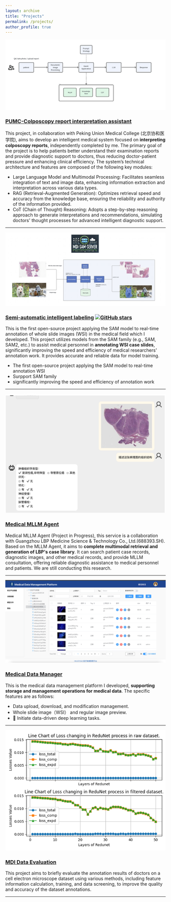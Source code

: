 ```yaml
---
layout: archive
title: "Projects"
permalink: /projects/
author_profile: true
---
```


<div class="project">
  <div class="project-image">
    <img src="/images/assistant_architecture.jpeg" alt="Project Image">
  </div>
  <div class="project-description">
    <h3>
        <a href="/projects/assistant">PUMC-Colposcopy report interpretation assistant</a>
    </h3>
    <p>This project, in collaboration with Peking Union Medical College (北京协和医学院), aims to develop an intelligent medical system focused on <b>interpreting colposcopy reports</b>, independently completed by me. The primary goal of the project is to help patients better understand their examination reports and provide diagnostic support to doctors, thus reducing doctor-patient pressure and enhancing clinical efficiency. The system’s technical architecture and features are composed of the following key modules:</p>
    <ul>
      <li>Large Language Model and Multimodal Processing: Facilitates seamless integration of text and image data, enhancing information extraction and interpretation across various data types.</li>
      <li>RAG (Retrieval-Augmented Generation): Optimizes retrieval speed and accuracy from the knowledge base, ensuring the reliability and authority of the information provided.</li>
      <li>CoT (Chain of Thought) Reasoning: Adopts a step-by-step reasoning approach to generate interpretations and recommendations, simulating doctors' thought processes for advanced intelligent diagnostic support.</li>
    </ul>
  </div>
</div>

---
<div class="project">
  <div class="project-image">
    <img src="/images/architecture.jpg" alt="Project Image">
  </div>
  <div class="project-description">
    <h3>
        <a href="/projects/annotation">Semi-automatic intelligent labeling</a>
        <a href="https://github.com/HKUSTMDI/mdi-sam-server" target="_blank">
            <img src="https://img.shields.io/github/stars/HKUSTMDI/mdi-sam-server?style=social" alt="GitHub stars">
        </a>
    </h3>
    <p>This is the first open-source project applying the SAM model to real-time annotation of whole slide images (WSI) in the medical field which I developed. This project utilizes models from the SAM family (e.g., SAM, SAM2, etc.) to assist medical personnel in <b>annotating WSI case slides</b>, significantly improving the speed and efficiency of medical researchers' annotation work. It provides accurate and reliable data for model training.</p>
    <ul>
      <li>The first open-source project applying the SAM model to real-time annotation WSI</li>
      <li>Surpport SAM family</li>
      <li>significantly improving the speed and efficiency of annotation work</li>
    </ul>
  </div>
</div>

---

<div class="project">
  <div class="project-image">
    <img src="/images/chatbot_2.jpeg" alt="Project Image">
  </div>
  <div class="project-description">
    <h3>
        <a href="/projects/med-llm">Medical MLLM Agent </a>
    </h3>
    <p>Medical MLLM Agent (Project in Progress), this service is a collaboration with Guangzhou LBP Medicine Science & Technology Co., Ltd.(688393.SH). Based on the MLLM Agent, it aims to <b>complete multimodal retrieval and generation of LBP's case library</b>. It can search patient case records, diagnostic images, and other medical records, and provide MLLM consultation, offering reliable diagnostic assistance to medical personnel and patients. We are still conducting this research.</p>
  </div>
</div>

---

<div class="project">
  <div class="project-image">
    <img src="/images/data-manager.jpeg" alt="Project Image">
  </div>
  <div class="project-description">
    <h3>
        <a href="/projects/data-manager">Medical Data Manager </a>
    </h3>
    <p>This is the medical data management platform I developed, <b>supporting storage and management operations for medical data</b>. The specific features are as follows:</p>
    <ul>
      <li>Data upload, download, and modification management.</li>
      <li>Whole slide image（WSI） and regular image preview.</li>
      <li>🌟 Initiate data-driven deep learning tasks.</li>
    </ul>
  </div>
</div>

---

<div class="project">
  <div class="project-image">
    <img src="/images/redunet_result.png" alt="Project Image">
  </div>
  <div class="project-description">
    <h3>
        <a href="/projects/data-evaluation-system">MDI Data Evaluation </a>
    </h3>
    <p>This project aims to briefly evaluate the annotation results of doctors on a cell electron microscope dataset using various methods, including feature information calculation, training, and data screening, to improve the quality and accuracy of the dataset annotations.</p>
  </div>
</div>

---